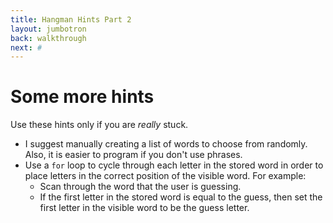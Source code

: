 ```yaml
---
title: Hangman Hints Part 2
layout: jumbotron
back: walkthrough
next: #
---
```


# Some more hints

Use these hints only if you are *really* stuck.

- I suggest manually creating a list of words to choose from randomly. Also, it is easier to program if you don't use phrases.
- Use a ```for``` loop to cycle through each letter in the stored word in order to place letters in the correct position of the visible word. For example:
  - Scan through the word that the user is guessing. 
  - If the first letter in the stored word is equal to the guess, then set the first letter in the visible word to be the guess letter.